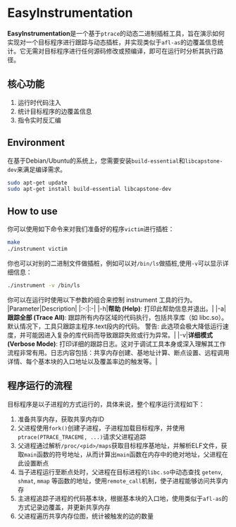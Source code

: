 # EasyInstrumentation


**EasyInstrumentation**是一个基于`ptrace`的动态二进制插桩工具，旨在演示如何实现对一个目标程序进行跟踪与动态插桩，并实现类似于`afl-as`的边覆盖信息统计。它无需对目标程序进行任何源码修改或预编译，即可在运行时分析其执行路径。

## 核心功能
1. 运行时代码注入
2. 统计目标程序的边覆盖信息
3. 指令实时反汇编

## Environment
在基于Debian/Ubuntu的系统上，您需要安装`build-essential`和`libcapstone-dev`来满足编译需求。
```bash
sudo apt-get update
sudo apt-get install build-essential libcapstone-dev
```

## How to use
你可以使用如下命令来对我们准备好的程序`victim`进行插桩：
```bash
make
./instrument victim
```
你也可以对别的二进制文件做插桩，例如可以对`/bin/ls`做插桩,使用`-v`可以显示详细信息：
```bash
./instrument -v /bin/ls
```
你可以在运行时使用以下参数的组合来控制 instrument 工具的行为。
|Parameter|Description|
|:-:|:-|
|-h|**帮助 (Help)**: 打印此帮助信息并退出。|
|-a|**跟踪全部 (Trace All)**: 跟踪所有内存区域的代码执行，包括共享库（如 libc.so）。默认情况下，工具只跟踪主程序.text段内的代码。 警告: 此选项会极大降低运行速度，并可能因进入复杂的库代码而导致跟踪失败或行为异常。|
|-v|**详细模式 (Verbose Mode)**: 打印详细的跟踪日志。这对于调试工具本身或深入理解其工作流程非常有用。日志内容包括：共享内存创建、基地址计算、断点设置、远程调用详情、每个基本块的入口地址以及覆盖率边的触发等。|

## 程序运行的流程
目标程序是以子进程的方式运行的，具体来说，整个程序运行流程如下：
1. 准备共享内存，获取共享内存ID
2. 父进程使用`fork()`创建子进程，子进程加载目标程序，并使用`ptrace(PTRACE_TRACEME, ...)`请求父进程追踪
3. 父进程通过解析`/proc/<pid>/maps`获取目标程序基地址，并解析ELF文件，获取`main`函数的符号地址，从而计算出`main`函数在内存中的绝对地址，父进程在此设置断点
4. 当子进程运行至断点处时，父进程在目标进程的`libc.so`中动态查找 `getenv`, `shmat`, `mmap` 等函数的地址，使用`remote_call`机制，使子进程能够访问共享内存
5. 主进程追踪子进程的代码基本块，根据基本块的入口地，使用类似于`afl-as`的方式记录边覆盖，并更新共享内存
6. 父进程遍历共享内存位图，统计被触发的边的数量
